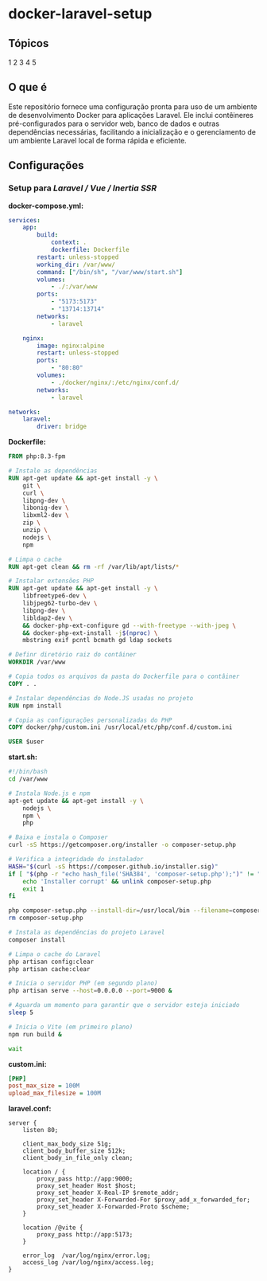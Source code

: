 # docker-laravel-setup

## Tópicos
1
2
3
4
5

## O que é
Este repositório fornece uma configuração pronta para uso de um ambiente de desenvolvimento Docker para aplicações Laravel. Ele inclui contêineres pré-configurados para o servidor web, banco de dados e outras dependências necessárias, facilitando a inicialização e o gerenciamento de um ambiente Laravel local de forma rápida e eficiente.

## Configurações

### Setup para _Laravel / Vue / Inertia SSR_
**docker-compose.yml:**
```yml
services:
    app:
        build:
            context: .
            dockerfile: Dockerfile
        restart: unless-stopped
        working_dir: /var/www/
        command: ["/bin/sh", "/var/www/start.sh"]
        volumes:
            - ./:/var/www
        ports:
            - "5173:5173"
            - "13714:13714"
        networks:
            - laravel

    nginx:
        image: nginx:alpine
        restart: unless-stopped
        ports:
            - "80:80"
        volumes:
            - ./docker/nginx/:/etc/nginx/conf.d/
        networks:
            - laravel

networks:
    laravel:
        driver: bridge
```

**Dockerfile:**
```Dockerfile
FROM php:8.3-fpm

# Instale as dependências
RUN apt-get update && apt-get install -y \
    git \
    curl \
    libpng-dev \
    libonig-dev \
    libxml2-dev \
    zip \
    unzip \
    nodejs \
    npm

# Limpa o cache
RUN apt-get clean && rm -rf /var/lib/apt/lists/*

# Instalar extensões PHP
RUN apt-get update && apt-get install -y \
    libfreetype6-dev \
    libjpeg62-turbo-dev \
    libpng-dev \
    libldap2-dev \
    && docker-php-ext-configure gd --with-freetype --with-jpeg \
    && docker-php-ext-install -j$(nproc) \
    mbstring exif pcntl bcmath gd ldap sockets

# Definr diretório raiz do contâiner
WORKDIR /var/www

# Copia todos os arquivos da pasta do Dockerfile para o contâiner
COPY . .

# Instalar dependências do Node.JS usadas no projeto
RUN npm install

# Copia as configurações personalizadas do PHP
COPY docker/php/custom.ini /usr/local/etc/php/conf.d/custom.ini

USER $user
```

**start.sh:**
```bash
#!/bin/bash
cd /var/www

# Instala Node.js e npm
apt-get update && apt-get install -y \
    nodejs \
    npm \ 
    php

# Baixa e instala o Composer
curl -sS https://getcomposer.org/installer -o composer-setup.php

# Verifica a integridade do instalador
HASH="$(curl -sS https://composer.github.io/installer.sig)"
if [ "$(php -r "echo hash_file('SHA384', 'composer-setup.php');")" != "$HASH" ]; then
    echo 'Installer corrupt' && unlink composer-setup.php
    exit 1
fi

php composer-setup.php --install-dir=/usr/local/bin --filename=composer
rm composer-setup.php

# Instala as dependências do projeto Laravel
composer install

# Limpa o cache do Laravel
php artisan config:clear
php artisan cache:clear

# Inicia o servidor PHP (em segundo plano)
php artisan serve --host=0.0.0.0 --port=9000 &

# Aguarda um momento para garantir que o servidor esteja iniciado
sleep 5

# Inicia o Vite (em primeiro plano)
npm run build &

wait
```

**custom.ini:**
```ini
[PHP]
post_max_size = 100M
upload_max_filesize = 100M
```

**laravel.conf:**
```nginx
server {
    listen 80;

    client_max_body_size 51g;
    client_body_buffer_size 512k;
    client_body_in_file_only clean;

    location / {
        proxy_pass http://app:9000;
        proxy_set_header Host $host;
        proxy_set_header X-Real-IP $remote_addr;
        proxy_set_header X-Forwarded-For $proxy_add_x_forwarded_for;
        proxy_set_header X-Forwarded-Proto $scheme;
    }

    location /@vite {
        proxy_pass http://app:5173; 
    }

    error_log  /var/log/nginx/error.log;
    access_log /var/log/nginx/access.log;
}
```
